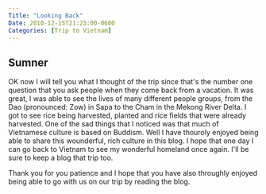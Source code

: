 ```yaml
---
Title: "Looking Back"
Date: 2010-12-15T21:23:00-0600
Categories: [Trip to Vietnam]
---
```


## Sumner

OK now I will tell you what I thought of the trip since that's the
number one question that you ask people when they come back from a
vacation. It was great, I was able to see the lives of many different
people groups, from the Dao (pronounced: Zow) in Sapa to the Cham in the
Mekong River Delta. I got to see rice being harvested, planted and rice
fields that were already harvested. One of the sad things that I noticed
was that much of Vietnamese culture is based on Buddism. Well I have
thouroly enjoyed being able to share this wounderful, rich culture in
this blog. I hope that one day I can go back to Vietnam to see my
wonderful homeland once again. I'll be sure to keep a blog that trip
too.  

Thank you for you patience and I hope that you have also throughly
enjoyed being able to go with us on our trip by reading the blog.
